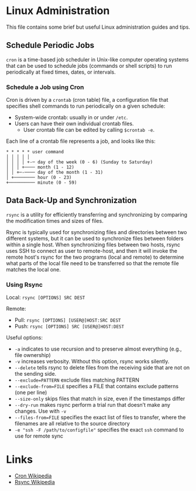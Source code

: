 # Linux Administration

This file contains some brief but useful Linux administration guides and tips.

## Schedule Periodic Jobs

`cron` is a time-based job scheduler in Unix-like computer operating systems that can be used to schedule jobs (commands or shell scripts) to run periodically at fixed times, dates, or intervals.

### Schedule a Job using Cron

Cron is driven by a `crontab` (cron table) file, a configuration file that specifies shell commands to run periodically on a given schedule:
* System-wide crontab: usually in or under `/etc`.
* Users can have their own individual crontab files.
  * User crontab file can be edited by calling ```$crontab -e```.

Each line of a crontab file represents a job, and looks like this:

```shell
* * * * * user command
│ │ │ │ │
│ │ │ │ +-─ day of the week (0 - 6) (Sunday to Saturday)
│ │ │ +──── month (1 - 12)
│ │ +─-──── day of the month (1 - 31)
│ +──────── hour (0 - 23)
+────────── minute (0 - 59)
```

## Data Back-Up and Synchronization

`rsync` is a utility for efficiently transferring and synchronizing by comparing the modification times and sizes of files.

Rsync is typically used for synchronizing files and directories between two different systems, but it can be used to synchronize files between folders within a single host. When synchronizing files between two hosts, rsync uses SSH to connect as user to remote-host, and then it will invoke the remote host's rsync for the two programs (local and remote) to determine what parts of the local file need to be transferred so that the remote file matches the local one.

### Using Rsync

Local: ```rsync [OPTIONS] SRC DEST```

Remote:

* Pull: ```rsync [OPTIONS] [USER@]HOST:SRC DEST```
* Push: ```rsync [OPTIONS] SRC [USER@]HOST:DEST```

Useful options:
* `-a` indicates to use recursion and to preserve almost everything (e.g., file ownership)
* `-v` increases verbosity. Without this option, rsync works silently.
* `--delete` tells rsync to delete files from the receiving side that are not on the sending side.
* `--exclude=PATTERN` exclude files matching PATTERN
* `--exclude-from=FILE` specifies a FILE that contains exclude patterns (one per line)
* `--size-only` skips files that match in size, even if the timestamps differ
* `--dry-run` makes rsync perform a trial run that doesn’t make any changes. Use with `-v`
* `--files-from=FILE` specifies the exact list of files to transfer, where the filenames are all relative to the source directory
* `-e "ssh -F /path/to/configfile"` specifies the exact `ssh` command to use for remote sync

# Links

* [Cron Wikipedia](https://en.wikipedia.org/wiki/Cron)
* [Rsync Wikipedia](https://en.wikipedia.org/wiki/Rsync)
